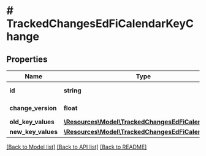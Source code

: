 # # TrackedChangesEdFiCalendarKeyChange

## Properties

Name | Type | Description | Notes
------------ | ------------- | ------------- | -------------
**id** | **string** | Resource identifier | [optional]
**change_version** | **float** | Change version | [optional]
**old_key_values** | [**\Resources\Model\TrackedChangesEdFiCalendarKey**](TrackedChangesEdFiCalendarKey.md) |  | [optional]
**new_key_values** | [**\Resources\Model\TrackedChangesEdFiCalendarKey**](TrackedChangesEdFiCalendarKey.md) |  | [optional]

[[Back to Model list]](../../README.md#models) [[Back to API list]](../../README.md#endpoints) [[Back to README]](../../README.md)
